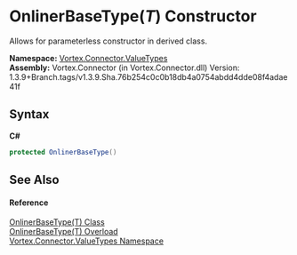 # OnlinerBaseType(*T*) Constructor 
 

Allows for parameterless constructor in derived class.

**Namespace:**&nbsp;<a href="N_Vortex_Connector_ValueTypes.md">Vortex.Connector.ValueTypes</a><br />**Assembly:**&nbsp;Vortex.Connector (in Vortex.Connector.dll) Version: 1.3.9+Branch.tags/v1.3.9.Sha.76b254c0c0b18db4a0754abdd4dde08f4adae41f

## Syntax

**C#**<br />
``` C#
protected OnlinerBaseType()
```


## See Also


#### Reference
<a href="T_Vortex_Connector_ValueTypes_OnlinerBaseType_1.md">OnlinerBaseType(T) Class</a><br /><a href="Overload_Vortex_Connector_ValueTypes_OnlinerBaseType_1__ctor.md">OnlinerBaseType(T) Overload</a><br /><a href="N_Vortex_Connector_ValueTypes.md">Vortex.Connector.ValueTypes Namespace</a><br />